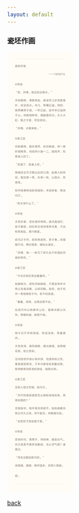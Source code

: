```yaml
---
layout: default
---
```


### 瓷坯作画

![](https://raw.githubusercontent.com/UserT2019/UserT2019.github.io/master/assets/img/cpzh.png)

[back](./my-page.html)
